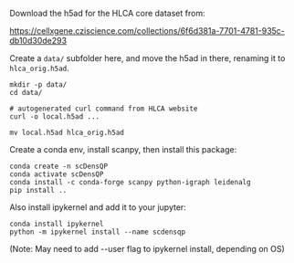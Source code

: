 
Download the h5ad for the HLCA core dataset from:

https://cellxgene.cziscience.com/collections/6f6d381a-7701-4781-935c-db10d30de293

Create a `data/` subfolder here, and move the h5ad in there, renaming
it to `hlca_orig.h5ad`.

```
mkdir -p data/
cd data/

# autogenerated curl command from HLCA website
curl -o local.h5ad ...

mv local.h5ad hlca_orig.h5ad
```

Create a conda env, install scanpy, then install this package:

```
conda create -n scDensQP
conda activate scDensQP
conda install -c conda-forge scanpy python-igraph leidenalg
pip install ..
```

Also install ipykernel and add it to your jupyter:

```
conda install ipykernel
python -m ipykernel install --name scdensqp
```

(Note: May need to add --user flag to ipykernel install, depending on
OS)
